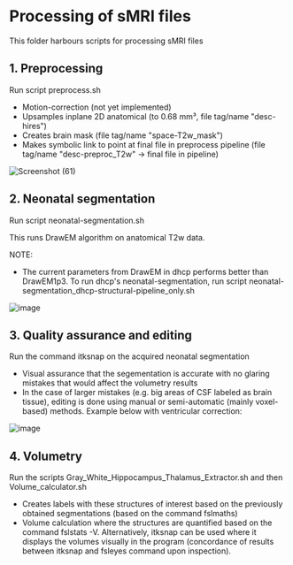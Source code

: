 # Processing of sMRI files

This folder harbours scripts for processing sMRI files

## 1. Preprocessing
Run script preprocess.sh

- Motion-correction (not yet implemented)
- Upsamples inplane 2D anatomical (to 0.68 mm³, file tag/name "desc-hires")
- Creates brain mask (file tag/name "space-T2w_mask")
- Makes symbolic link to point at final file in preprocess pipeline (file tag/name "desc-preproc_T2w" -> final file in pipeline)

![Screenshot (61)](https://user-images.githubusercontent.com/80758491/227244469-068f382c-0857-4683-a686-454c817121fe.png)



## 2. Neonatal segmentation
Run script neonatal-segmentation.sh

This runs DrawEM algorithm on anatomical T2w data.

NOTE: 
- The current parameters from DrawEM in dhcp performs better than DrawEM1p3. To run dhcp's neonatal-segmentation, run script neonatal-segmentation_dhcp-structural-pipeline_only.sh

![image](https://user-images.githubusercontent.com/80758491/227246242-cc0cdd3b-7d2f-421c-8953-2df15188a288.png)


## 3. Quality assurance and editing
Run the command itksnap on the acquired neonatal segmentation
- Visual assurance that the segementation is accurate with no glaring mistakes that would affect the volumetry results
- In the case of larger mistakes (e.g. big areas of CSF labeled as brain tissue), editing is done using manual or semi-automatic (mainly voxel-based) methods. Example below with ventricular correction:

![image](https://user-images.githubusercontent.com/80758491/227248214-9f1ce0e1-d08f-4802-bee6-1b8cf41f4445.png)






## 4. Volumetry
Run the scripts Gray_White_Hippocampus_Thalamus_Extractor.sh and then Volume_calculator.sh
- Creates labels with these structures of interest based on the previously obtained segmentations (based on the command fslmaths)
- Volume calculation where the structures are quantified based on the command fslstats -V. Alternatively, itksnap can be used where it displays the volumes visually in the program (concordance of results between itksnap and fsleyes command upon inspection). 
